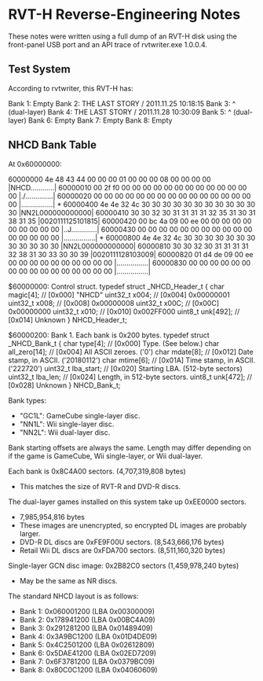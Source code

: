 # RVT-H Reverse-Engineering Notes

These notes were written using a full dump of an RVT-H disk using the
front-panel USB port and an API trace of rvtwriter.exe 1.0.0.4.

## Test System

According to rvtwriter, this RVT-H has:

Bank 1: Empty
Bank 2: THE LAST STORY / 2011.11.25 10:18:15
Bank 3: ^ (dual-layer)
Bank 4: THE LAST STORY / 2011.11.28 10:30:09
Bank 5: ^ (dual-layer)
Bank 6: Empty
Bank 7: Empty
Bank 8: Empty

## NHCD Bank Table

At 0x60000000:

60000000  4e 48 43 44 00 00 00 01  00 00 00 08 00 00 00 00  |NHCD............|
60000010  00 2f f0 00 00 00 00 00  00 00 00 00 00 00 00 00  |./..............|
60000020  00 00 00 00 00 00 00 00  00 00 00 00 00 00 00 00  |................|
*
60000400  4e 4e 32 4c 30 30 30 30  30 30 30 30 30 30 30 30  |NN2L000000000000|
60000410  30 30 32 30 31 31 31 31  32 35 31 30 31 38 31 35  |0020111125101815|
60000420  00 bc 4a 09 00 ee 00 00  00 00 00 00 00 00 00 00  |..J.............|
60000430  00 00 00 00 00 00 00 00  00 00 00 00 00 00 00 00  |................|
*
60000800  4e 4e 32 4c 30 30 30 30  30 30 30 30 30 30 30 30  |NN2L000000000000|
60000810  30 30 32 30 31 31 31 31  32 38 31 30 33 30 30 39  |0020111128103009|
60000820  01 d4 de 09 00 ee 00 00  00 00 00 00 00 00 00 00  |................|
60000830  00 00 00 00 00 00 00 00  00 00 00 00 00 00 00 00  |................|

$60000000: Control struct.
typedef struct _NHCD_Header_t {
	char magic[4];		// [0x000] "NHCD"
	uint32_t x004;		// [0x004] 0x00000001
	uint32_t x008;		// [0x008] 0x00000008
	uint32_t x00C;		// [0x00C] 0x00000000
	uint32_t x010;		// [0x010] 0x002FF000
	uint8_t unk[492];	// [0x014] Unknown
} NHCD_Header_t;

$60000200: Bank 1. Each bank is 0x200 bytes.
typedef struct _NHCD_Bank_t {
	char type[4];		// [0x000] Type. (See below.)
	char all_zero[14];	// [0x004] All ASCII zeroes. ('0')
	char mdate[8];		// [0x012] Date stamp, in ASCII. ('20180112')
	char mtime[6];		// [0x01A] Time stamp, in ASCII. ('222720')
	uint32_t lba_start;	// [0x020] Starting LBA. (512-byte sectors)
	uint32_t lba_len;	// [0x024] Length, in 512-byte sectors.
	uint8_t unk[472];	// [0x028] Unknown
} NHCD_Bank_t;

Bank types:
- "GC1L": GameCube single-layer disc.
- "NN1L": Wii single-layer disc.
- "NN2L": Wii dual-layer disc.

Bank starting offsets are always the same. Length may differ depending on if
the game is GameCube, Wii single-layer, or Wii dual-layer.

Each bank is 0x8C4A00 sectors. (4,707,319,808 bytes)
- This matches the size of RVT-R and DVD-R discs.

The dual-layer games installed on this system take up 0xEE0000 sectors.
- 7,985,954,816 bytes
- These images are unencrypted, so encrypted DL images are probably larger.
- DVD-R DL discs are 0xFE9F00U sectors. (8,543,666,176 bytes)
- Retail Wii DL discs are 0xFDA700 sectors. (8,511,160,320 bytes)

Single-layer GCN disc image: 0x2B82C0 sectors (1,459,978,240 bytes)
- May be the same as NR discs.

The standard NHCD layout is as follows:
- Bank 1: 0x060001200 (LBA 0x00300009)
- Bank 2: 0x178941200 (LBA 0x00BC4A09)
- Bank 3: 0x291281200 (LBA 0x01489409)
- Bank 4: 0x3A9BC1200 (LBA 0x01D4DE09)
- Bank 5: 0x4C2501200 (LBA 0x02612809)
- Bank 6: 0x5DAE41200 (LBA 0x02ED7209)
- Bank 7: 0x6F3781200 (LBA 0x0379BC09)
- Bank 8: 0x80C0C1200 (LBA 0x04060609)
